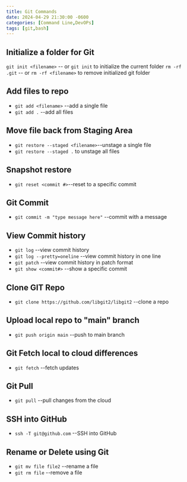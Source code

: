 ```yaml
---
title: Git Commands
date: 2024-04-29 21:30:00 -0600
categories: [Command Line,DevOPs]
tags: [git,bash]
---
```


## Initialize a folder for Git
`git init <filename>` -- or `git init` to initialize the current folder
`rm -rf .git` -- or `rm -rf <filename>` to remove initialized git folder

## Add files to repo
* `git add <filename>` --add a single file
* `git add .` --add all files

## Move file back from Staging Area
* `git restore --staged <filename>`--unstage a single file
* `git restore --staged .` to unstage all files

## Snapshot restore
* `git reset <commit #>`--reset to a specific commit

## Git Commit
* `git commit -m "type message here"` --commit with a message

## View Commit history
* `git log` --view commit history
* `git log --pretty=oneline` --view commit history in one line
* `git patch` --view commit history in patch format
* `git show <commit#>` --show a specific commit

## Clone GIT Repo
* `git clone https://github.com/libgit2/libgit2` --clone a repo

## Upload local repo to "main" branch
* `git push origin main` --push to main branch

## Git Fetch local to cloud differences
* `git fetch` --fetch updates

## Git Pull
* `git pull` --pull changes from the cloud

## SSH into GitHub
* `ssh -T git@github.com` --SSH into GitHub

## Rename or Delete using Git
* `git mv file file2` --rename a file
* `git rm file` --remove a file
